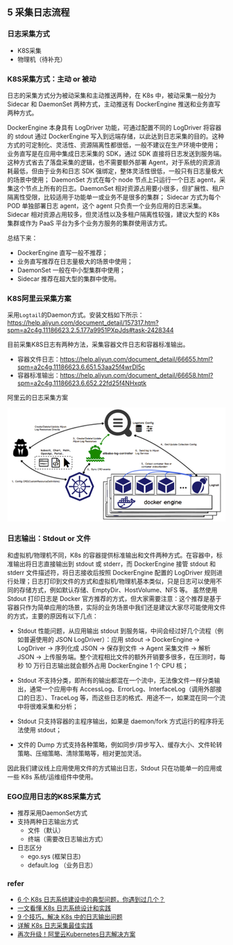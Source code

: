 ## 5 采集日志流程
### 日志采集方式
* K8S采集
* 物理机（待补充）

### K8S采集方式：主动 or 被动
日志的采集方式分为被动采集和主动推送两种，在 K8s 中，被动采集一般分为 Sidecar 和 DaemonSet 两种方式，主动推送有 DockerEngine 推送和业务直写两种方式。

DockerEngine 本身具有 LogDriver 功能，可通过配置不同的 LogDriver 将容器的 stdout 通过 DockerEngine 写入到远端存储，以此达到日志采集的目的。这种方式的可定制化、灵活性、资源隔离性都很低，一般不建议在生产环境中使用；
业务直写是在应用中集成日志采集的 SDK，通过 SDK 直接将日志发送到服务端。这种方式省去了落盘采集的逻辑，也不需要额外部署 Agent，对于系统的资源消耗最低，但由于业务和日志 SDK 强绑定，整体灵活性很低，一般只有日志量极大的场景中使用；
DaemonSet 方式在每个 node 节点上只运行一个日志 agent，采集这个节点上所有的日志。DaemonSet 相对资源占用要小很多，但扩展性、租户隔离性受限，比较适用于功能单一或业务不是很多的集群；
Sidecar 方式为每个 POD 单独部署日志 agent，这个 agent 只负责一个业务应用的日志采集。Sidecar 相对资源占用较多，但灵活性以及多租户隔离性较强，建议大型的 K8s 集群或作为 PaaS 平台为多个业务方服务的集群使用该方式。

总结下来：
* DockerEngine 直写一般不推荐；
* 业务直写推荐在日志量极大的场景中使用；
* DaemonSet 一般在中小型集群中使用；
* Sidecar 推荐在超大型的集群中使用。

### K8S阿里云采集方案
采用``Logtail``的Daemon方式。安装文档如下所示：
https://help.aliyun.com/document_detail/157317.htm?spm=a2c4g.11186623.2.5.177a9951PXpJds#task-2428344

目前采集K8S日志有两种方法，采集容器文件日志和容器标准输出。
* 容器文件日志：https://help.aliyun.com/document_detail/66655.html?spm=a2c4g.11186623.6.651.53aa25f4wrDl5c
* 容器标准输出：https://help.aliyun.com/document_detail/66658.html?spm=a2c4g.11186623.6.652.22fd25f4NHxqtk

阿里云的日志采集方案

![img.png](../../images/collectlogger.png)


### 日志输出：Stdout or 文件
和虚拟机/物理机不同，K8s 的容器提供标准输出和文件两种方式。在容器中，标准输出将日志直接输出到 stdout 或 stderr，而 DockerEngine 接管 stdout 和 stderr 文件描述符，将日志接收后按照 DockerEngine 配置的 LogDriver 规则进行处理；日志打印到文件的方式和虚拟机/物理机基本类似，只是日志可以使用不同的存储方式，例如默认存储、EmptyDir、HostVolume、NFS 等。
虽然使用 Stdout 打印日志是 Docker 官方推荐的方式，但大家需要注意：这个推荐是基于容器只作为简单应用的场景，实际的业务场景中我们还是建议大家尽可能使用文件的方式，主要的原因有以下几点：

* Stdout 性能问题，从应用输出 stdout 到服务端，中间会经过好几个流程（例如普遍使用的 JSON LogDriver）：应用 stdout -> DockerEngine -> LogDriver -> 序列化成 JSON -> 保存到文件 -> Agent 采集文件 -> 解析 JSON -> 上传服务端。整个流程相比文件的额外开销要多很多，在压测时，每秒 10 万行日志输出就会额外占用 DockerEngine 1 个 CPU 核；

* Stdout 不支持分类，即所有的输出都混在一个流中，无法像文件一样分类输出，通常一个应用中有 AccessLog、ErrorLog、InterfaceLog（调用外部接口的日志）、TraceLog 等，而这些日志的格式、用途不一，如果混在同一个流中将很难采集和分析；

* Stdout 只支持容器的主程序输出，如果是 daemon/fork 方式运行的程序将无法使用 stdout；

* 文件的 Dump 方式支持各种策略，例如同步/异步写入、缓存大小、文件轮转策略、压缩策略、清除策略等，相对更加灵活。

因此我们建议线上应用使用文件的方式输出日志，Stdout 只在功能单一的应用或一些 K8s 系统/运维组件中使用。

### EGO应用日志的K8S采集方式
* 推荐采用DaemonSet方式
* 支持两种日志输出方式
    * 文件（默认）
    * 终端（需要改日志输出方式）
* 日志区分
    * ego.sys      (框架日志)
    * default.log （业务日志）

### refer
* [6 个 K8s 日志系统建设中的典型问题，你遇到过几个？](https://developer.aliyun.com/article/718735)
* [一文看懂 K8s 日志系统设计和实践](https://developer.aliyun.com/article/727594)
* [9 个技巧，解决 K8s 中的日志输出问题](https://developer.aliyun.com/article/747821)
* [详解 K8s 日志采集最佳实践](https://blog.csdn.net/JKX_geek/article/details/104858769)
* [再次升级！阿里云Kubernetes日志解决方案](https://blog.csdn.net/maoreyou/article/details/80487138)
